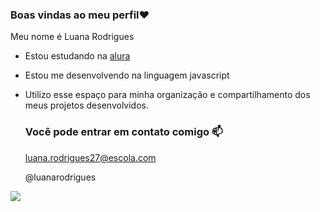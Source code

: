 ### Boas vindas ao meu perfil♥️

Meu nome é Luana Rodrigues

- Estou estudando na [alura](https://www.alura.com.br)
- Estou me desenvolvendo na linguagem javascript
- Utilizo esse espaço para minha organização e compartilhamento dos meus projetos desenvolvidos.

  ### Você pode entrar em contato comigo 📫

  luana.rodrigues27@escola.com

  @luanarodrigues

![](https://media.tenor.com/J9cgEXjkIKYAAAAC/girl-car.gif)
